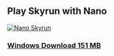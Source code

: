 ## Play Skyrun with Nano
[![Nano Skyrun](https://img.youtube.com/vi/EUSL3VeemuM/0.jpg)](https://www.youtube.com/watch?v=EUSL3VeemuM "Nano Skyrun")  
### [Windows Download 151 MB](https://drive.google.com/file/d/1S7zDFI66InHasF4xFBhd8lqKz0DxVpMt/view?usp=sharing)
